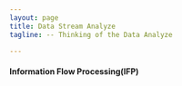 ```yaml
---
layout: page
title: Data Stream Analyze
tagline: -- Thinking of the Data Analyze

---
```


#### Information Flow Processing(IFP)


